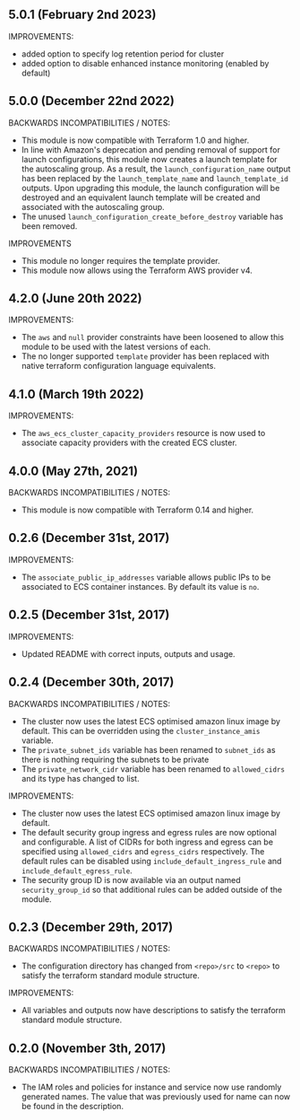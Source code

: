 ## 5.0.1 (February 2nd 2023)

IMPROVEMENTS:

* added option to specify log retention period for cluster
* added option to disable enhanced instance monitoring (enabled by default)

## 5.0.0 (December 22nd 2022)

BACKWARDS INCOMPATIBILITIES / NOTES:

* This module is now compatible with Terraform 1.0 and higher.
* In line with Amazon's deprecation and pending removal of support for launch
  configurations, this module now creates a launch template for the autoscaling
  group. As a result, the `launch_configuration_name` output has been replaced
  by the `launch_template_name` and `launch_template_id` outputs. Upon upgrading
  this module, the launch configuration will be destroyed and an equivalent
  launch template will be created and associated with the autoscaling group.
* The unused `launch_configuration_create_before_destroy` variable has been
  removed.

IMPROVEMENTS

* This module no longer requires the template provider.
* This module now allows using the Terraform AWS provider v4.

## 4.2.0 (June 20th 2022)

IMPROVEMENTS:

* The `aws` and `null` provider constraints have been loosened to allow this
  module to be used with the latest versions of each.
* The no longer supported `template` provider has been replaced with native
  terraform configuration language equivalents.

## 4.1.0 (March 19th 2022)

IMPROVEMENTS:

* The `aws_ecs_cluster_capacity_providers` resource is now used to associate
  capacity providers with the created ECS cluster.

## 4.0.0 (May 27th, 2021)

BACKWARDS INCOMPATIBILITIES / NOTES:

* This module is now compatible with Terraform 0.14 and higher.

## 0.2.6 (December 31st, 2017)

IMPROVEMENTS:

* The `associate_public_ip_addresses` variable allows public IPs to be
  associated to ECS container instances. By default its value is `no`.

## 0.2.5 (December 31st, 2017)

IMPROVEMENTS:

* Updated README with correct inputs, outputs and usage.

## 0.2.4 (December 30th, 2017)

BACKWARDS INCOMPATIBILITIES / NOTES:

* The cluster now uses the latest ECS optimised amazon linux image by default.
  This can be overridden using the `cluster_instance_amis` variable.
* The `private_subnet_ids` variable has been renamed to `subnet_ids` as there
  is nothing requiring the subnets to be private
* The `private_network_cidr` variable has been renamed to `allowed_cidrs` and
  its type has changed to list.

IMPROVEMENTS:

* The cluster now uses the latest ECS optimised amazon linux image by default.
* The default security group ingress and egress rules are now optional and
  configurable. A list of CIDRs for both ingress and egress can be specified
  using `allowed_cidrs` and `egress_cidrs` respectively. The default rules
  can be disabled using `include_default_ingress_rule` and
  `include_default_egress_rule`.
* The security group ID is now available via an output named
  `security_group_id` so that additional rules can be added outside of the
  module.

## 0.2.3 (December 29th, 2017)

BACKWARDS INCOMPATIBILITIES / NOTES:

* The configuration directory has changed from `<repo>/src` to `<repo>` to
  satisfy the terraform standard module structure.

IMPROVEMENTS:

* All variables and outputs now have descriptions to satisfy the terraform
  standard module structure.

## 0.2.0 (November 3th, 2017)

BACKWARDS INCOMPATIBILITIES / NOTES:

* The IAM roles and policies for instance and service now use randomly
  generated names. The value that was previously used for name can now be found
  in the description.
